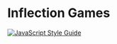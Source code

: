 # Inflection Games
[![JavaScript Style Guide](https://img.shields.io/badge/code_style-standard-brightgreen.svg)](https://standardjs.com)